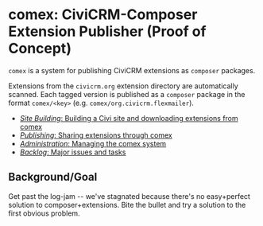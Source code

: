 # comex: CiviCRM-Composer Extension Publisher (Proof of Concept)

`comex` is a system for publishing CiviCRM extensions as `composer` packages.

Extensions from the `civicrm.org` extension directory are automatically scanned. Each tagged version
is published as a `composer` package in the format `comex/<key>` (e.g. `comex/org.civicrm.flexmailer`).

* [*Site Building*: Building a Civi site and downloading extensions from comex](doc/site-build.md)
* [*Publishing*: Sharing extensions through comex](doc/publish.md)
* [*Administration*: Managing the comex system](doc/admin.md)
* [*Backlog*: Major issues and tasks](doc/backlog.md)

## Background/Goal

Get past the log-jam -- we've stagnated because there's no easy+perfect
solution to composer+extensions.  Bite the bullet and try a solution to
the first obvious problem.
